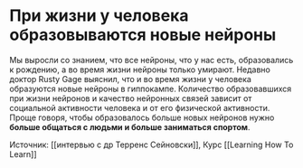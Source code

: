 # При жизни у человека образовываются новые нейроны

Мы выросли со знанием, что все нейроны, что у нас есть, образовались к рождению, а во время жизни нейроны только умирают. Недавно доктор Rusty Gage выяснил, что и во время жизни у человека образуются новые нейроны в гиппокампе. Количество образовавшихся при жизни нейронов и качество нейронных связей зависит от социальной активности человека и от его физической активности. Проще говоря, чтобы образовалось больше новых нейронов нужно **больше общаться с людьми и больше заниматься спортом**.

Источник: [[интервью с др Терренс Сейновски]], Курс [[Learning How To Learn]]

